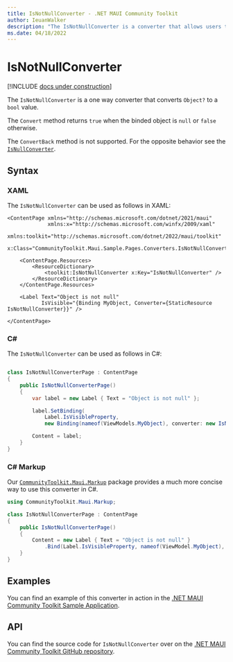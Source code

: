 ```yaml
---
title: IsNotNullConverter - .NET MAUI Community Toolkit
author: IeuanWalker
description: "The IsNotNullConverter is a converter that allows users to convert an incoming binding to a bool value. This value represents if the incoming binding value is not null."
ms.date: 04/18/2022
---
```


# IsNotNullConverter

[!INCLUDE [docs under construction](../includes/preview-note.md)]

The `IsNotNullConverter` is a one way converter that converts `Object?` to a `bool` value. 

The `Convert` method returns `true` when the binded object is `null` or `false` otherwise.

The `ConvertBack` method is not supported. For the opposite behavior see the [`IsNullConverter`](is-null-converter.md).

## Syntax

### XAML
The `IsNotNullConverter` can be used as follows in XAML:

```xaml
<ContentPage xmlns="http://schemas.microsoft.com/dotnet/2021/maui"
             xmlns:x="http://schemas.microsoft.com/winfx/2009/xaml"
             xmlns:toolkit="http://schemas.microsoft.com/dotnet/2022/maui/toolkit"
             x:Class="CommunityToolkit.Maui.Sample.Pages.Converters.IsNotNullConverterPage">

    <ContentPage.Resources>
        <ResourceDictionary>
            <toolkit:IsNotNullConverter x:Key="IsNotNullConverter" />
        </ResourceDictionary>
    </ContentPage.Resources>

    <Label Text="Object is not null"
           IsVisible="{Binding MyObject, Converter={StaticResource IsNotNullConverter}}" />

</ContentPage>
```

### C#

The `IsNotNullConverter` can be used as follows in C#:

```csharp

class IsNotNullConverterPage : ContentPage
{
    public IsNotNullConverterPage()
    {
        var label = new Label { Text = "Object is not null" };

		label.SetBinding(
			Label.IsVisibleProperty,
			new Binding(nameof(ViewModels.MyObject), converter: new IsNotNullConverter()));

		Content = label;
    }
}
```

### C# Markup

Our [`CommunityToolkit.Maui.Markup`](../markup/markup.md) package provides a much more concise way to use this converter in C#.

```csharp
using CommunityToolkit.Maui.Markup;

class IsNotNullConverterPage : ContentPage
{
    public IsNotNullConverterPage()
    {
        Content = new Label { Text = "Object is not null" }
            .Bind(Label.IsVisibleProperty, nameof(ViewModel.MyObject), converter: new IsNotNullConverter());
    }
}
```

## Examples

You can find an example of this converter in action in the [.NET MAUI Community Toolkit Sample Application](https://github.com/CommunityToolkit/Maui/blob/main/samples/CommunityToolkit.Maui.Sample/Pages/Converters/IsNotNullConverterPage.xaml).

## API

You can find the source code for `IsNotNullConverter` over on the [.NET MAUI Community Toolkit GitHub repository](https://github.com/CommunityToolkit/Maui/blob/main/src/CommunityToolkit.Maui/Converters/IsNotNullConverter.shared.cs).
